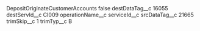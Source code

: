 <?xml version="1.0" encoding="UTF-8"?>
<CustomMetadata xmlns="http://soap.sforce.com/2006/04/metadata" xmlns:xsi="http://www.w3.org/2001/XMLSchema-instance" xmlns:xsd="http://www.w3.org/2001/XMLSchema">
    <label>DepositOriginateCustomerAccounts</label>
    <protected>false</protected>
    <values>
        <field>destDataTag__c</field>
        <value xsi:type="xsd:string">16055</value>
    </values>
    <values>
        <field>destServId__c</field>
        <value xsi:type="xsd:string">CI009</value>
    </values>
    <values>
        <field>operationName__c</field>
        <value xsi:nil="true"/>
    </values>
    <values>
        <field>serviceId__c</field>
        <value xsi:nil="true"/>
    </values>
    <values>
        <field>srcDataTag__c</field>
        <value xsi:type="xsd:string">21665</value>
    </values>
    <values>
        <field>trimSkip__c</field>
        <value xsi:type="xsd:string">1</value>
    </values>
    <values>
        <field>trimTyp__c</field>
        <value xsi:type="xsd:string">B</value>
    </values>
</CustomMetadata>
